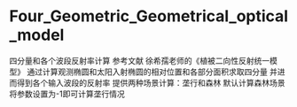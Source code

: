 # Four_Geometric_Geometrical_optical_model
四分量和各个波段反射率计算
参考文献 徐希孺老师的《植被二向性反射统一模型》
通过计算观测椭圆和太阳入射椭圆的相对位置和各部分面积求取四分量
并进而得到各个输入波段的反射率
提供两种场景计算：垄行和森林
默认计算森林场景
将参数设置为-1即可计算垄行情况
